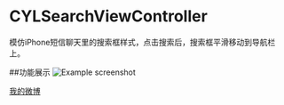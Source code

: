 # CYLSearchViewController
模仿iPhone短信聊天里的搜索框样式，点击搜索后，搜索框平滑移动到导航栏上。

##功能展示
![Example screenshot](https://github.com/ChenYilong/CYLSearchViewController/blob/master/CYLSearchViewController/it_is_effect_show__SearchBar.gif)





[我的微博][1]


  [1]: http://weibo.com/luohanchenyilong/
